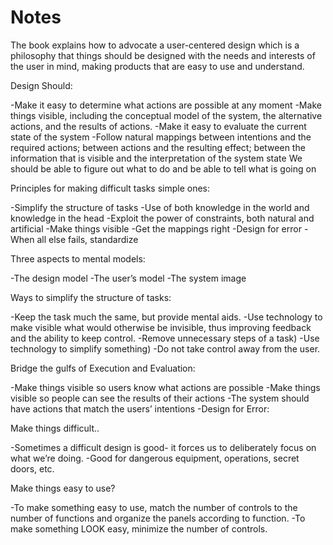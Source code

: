 # Notes

The book explains how to advocate a user-centered design which is a philosophy that things should be designed with the needs and interests of the user in mind, making products that are easy to use and understand.

Design Should:

-Make it easy to determine what actions are possible at any moment
-Make things visible, including the conceptual model of the system, the alternative actions, and the results of actions.
-Make it easy to evaluate the current state of the system
-Follow natural mappings between intentions and the required actions; between actions and the resulting effect; between the information that is visible and the interpretation of the system state
 We should be able to figure out what to do and be able to tell what is going on

Principles for making difficult tasks simple ones:

-Simplify the structure of tasks
-Use of both knowledge in the world and knowledge in the head
-Exploit the power of constraints, both natural and artificial
-Make things visible
-Get the mappings right
-Design for error
-When all else fails, standardize

Three aspects to mental models: 

-The design model 
-The user’s model 
-The system image 

Ways to simplify the structure of tasks:

-Keep the task much the same, but provide mental aids.
-Use technology to make visible what would otherwise be invisible, thus improving feedback and the ability to keep control.
-Remove unnecessary steps of a task)
-Use technology to simplify something)
-Do not take control away from the user.

Bridge the gulfs of Execution and Evaluation:

-Make things visible so users know what actions are possible
-Make things visible so people can see the results of their actions
-The system should have actions that match the users’ intentions
-Design for Error:

Make things difficult..

-Sometimes a difficult design is good- it forces us to deliberately focus on what we’re doing.
-Good for dangerous equipment, operations, secret doors, etc.

Make things easy to use? 

-To make something easy to use, match the number of controls to the number of functions and organize the panels according to function. 
-To make something LOOK easy, minimize the number of controls.
